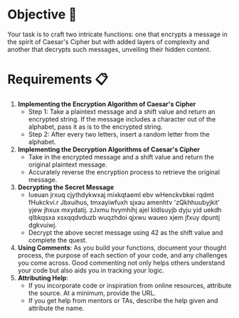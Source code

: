 # Objective 🎯

Your task is to craft two intricate functions: one that encrypts a message in the spirit of Caesar's Cipher but with added layers of complexity and another that decrypts such messages, unveiling their hidden content.

# Requirements 📋

1. **Implementing the Encryption Algorithm of Caesar's Cipher**
    - Step 1: Take a plaintext message and a shift value and return an encrypted string. If the message includes a character out of the alphabet, pass it as is to the encrypted string.
    - Step 2: After every two letters, insert a random letter from the alphabet.
2. **Implementing the Decryption Algorithms of Caesar's Cipher**
    - Take in the encrypted message and a shift value and return the original plaintext message.
    - Accurately reverse the encryption process to retrieve the original message.
3. **Decrypting the Secret Message**
    - Iueuan jrxuq cjythdykwxaj mixkqtaeml ebv wHenckvbkei rqdmt fHukckvi.r Jbxuihus, tmxayiwfuxh sjxau amenhtv 'zQkhhuubyjkit' yjew jhxux mxydatij. zJxmu hvymhihj ajel kldlsuyjb dyju yid uekdh qIbkqsxa xsxqqdvduzb wuqzhdoi qjxwu waueo xjem jfxuy dpuntj dgkvuiwj.
    - Decrypt the above secret message using 42 as the shift value and complete the quest.
4. **Using Comments**: As you build your functions, document your thought process, the purpose of each section of your code, and any challenges you come across. Good commenting not only helps others understand your code but also aids you in tracking your logic.
5. **Attributing Help**:
    - If you incorporate code or inspiration from online resources, attribute the source. At a minimum, provide the URL.
    - If you get help from mentors or TAs, describe the help given and attribute the name.